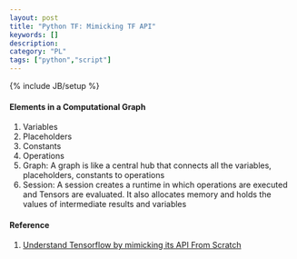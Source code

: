 ```yaml
---
layout: post
title: "Python TF: Mimicking TF API"
keywords: []
description: 
category: "PL"
tags: ["python","script"]
---
```

{% include JB/setup %}

#### Elements in a Computational Graph

1. Variables
2. Placeholders
3. Constants
4. Operations
5. Graph: A graph is like a central hub that connects all the variables,
   placeholders, constants to operations
6. Session: A session creates a runtime in which operations are executed and
   Tensors are evaluated. It also allocates memory and holds the values of
   intermediate results and variables


#### Reference
1. [Understand Tensorflow by mimicking its API From Scratch](https://medium.com/@d3lm/understand-tensorflow-by-mimicking-its-api-from-scratch-faa55787170d)



